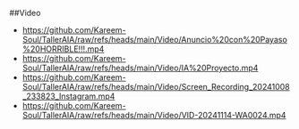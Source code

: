 ##Video

 + https://github.com/Kareem-Soul/TallerAIA/raw/refs/heads/main/Video/Anuncio%20con%20Payaso%20HORRIBLE!!!.mp4
 + https://github.com/Kareem-Soul/TallerAIA/raw/refs/heads/main/Video/IA%20Proyecto.mp4
 + https://github.com/Kareem-Soul/TallerAIA/raw/refs/heads/main/Video/Screen_Recording_20241008_233823_Instagram.mp4
 + https://github.com/Kareem-Soul/TallerAIA/raw/refs/heads/main/Video/VID-20241114-WA0024.mp4
